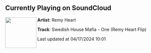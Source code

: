 ## Currently Playing on SoundCloud

[<img align="left" width="100" src="https://i1.sndcdn.com/artworks-hNRxjozOXNjJHl0J-bX897Q-t500x500.png">](https://soundcloud.com/remyheartmusic/shm-one-rh-flip?in=saxurn/sets/tmp/)

**Artist**: Remy Heart 

**Track**: Swedish House Mafia - One (Remy Heart Flip)

Last updated at 04/17/2024 10:01

